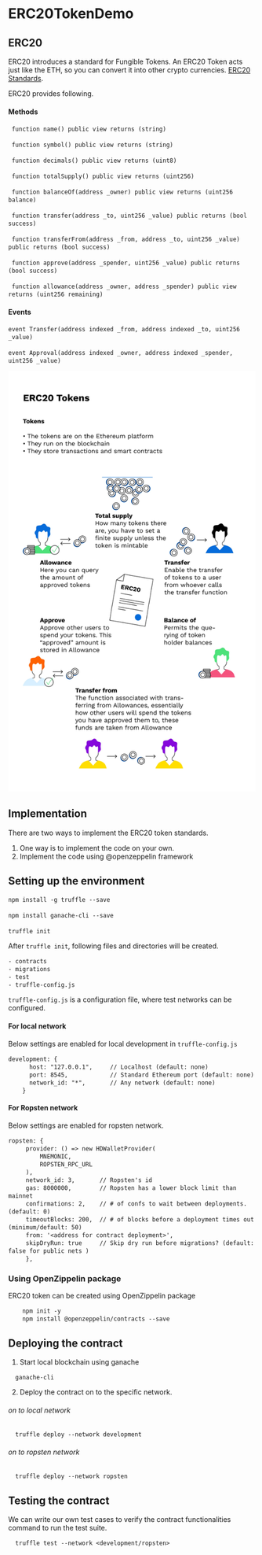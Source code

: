 # ERC20TokenDemo

## ERC20
ERC20 introduces a standard for Fungible Tokens. An ERC20 Token acts just like the ETH, so you can convert it into other crypto currencies. [ ERC20 Standards](https://eips.ethereum.org/EIPS/eip-20).



ERC20 provides following.

#### Methods
```
 function name() public view returns (string)
 
 function symbol() public view returns (string)
 
 function decimals() public view returns (uint8)
 
 function totalSupply() public view returns (uint256)
 
 function balanceOf(address _owner) public view returns (uint256 balance)
 
 function transfer(address _to, uint256 _value) public returns (bool success)
 
 function transferFrom(address _from, address _to, uint256 _value) public returns (bool success)
 
 function approve(address _spender, uint256 _value) public returns (bool success)
 
 function allowance(address _owner, address _spender) public view returns (uint256 remaining)
```

#### Events
```
event Transfer(address indexed _from, address indexed _to, uint256 _value)

event Approval(address indexed _owner, address indexed _spender, uint256 _value)

```
![This is an image](/images/Demo.jpg)



## Implementation

There are two ways to implement the ERC20 token standards.
1. One way is to implement the code on your own.
2. Implement the code using @openzeppelin framework


## Setting up the environment
```
npm install -g truffle --save

npm install ganache-cli --save

truffle init
```

After `truffle init`, following files and directories will be created.
```
- contracts
- migrations
- test
- truffle-config.js
```
`truffle-config.js` is a configuration file, where test networks can be configured.

#### For local network
Below settings are enabled for local development in `truffle-config.js`
```
development: {
      host: "127.0.0.1",     // Localhost (default: none)
      port: 8545,            // Standard Ethereum port (default: none)
      network_id: "*",       // Any network (default: none)
    }
```

#### For Ropsten network
Below settings are enabled for ropsten network.
```
ropsten: {
     provider: () => new HDWalletProvider(
	     MNEMONIC, 
	     ROPSTEN_RPC_URL
     ),
     network_id: 3,       // Ropsten's id
     gas: 8000000,        // Ropsten has a lower block limit than mainnet
     confirmations: 2,    // # of confs to wait between deployments. (default: 0)
     timeoutBlocks: 200,  // # of blocks before a deployment times out  (minimum/default: 50)
     from: '<address for contract deployment>',
     skipDryRun: true     // Skip dry run before migrations? (default: false for public nets )
     },
 ```
 
### Using OpenZippelin package
ERC20 token can be created using OpenZippelin package
```
	npm init -y
	npm install @openzeppelin/contracts --save
```

## Deploying the contract
1. Start local blockchain using ganache
```
  ganache-cli
```
2. Deploy the contract on to the specific network. 
  ###### on to local network
  ```
    truffle deploy --network development
  ```
  ###### on to ropsten network
  ```
    truffle deploy --network ropsten
  ```
  
  ## Testing the contract
  We can write our own test cases to verify the contract functionalities
  command to run the test suite.
  ```
    truffle test --network <development/ropsten>
   ```
